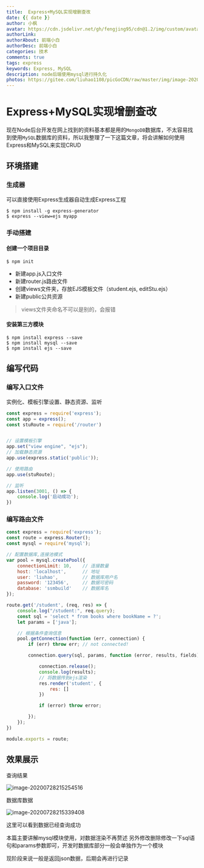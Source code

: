 ```yaml
---
title:  Express+MySQL实现增删查改
date: {{ date }}
author: 小枫
avatar: https://cdn.jsdelivr.net/gh/fengjing95/cdn@1.2/img/custom/avatar.jpg
authorLink: 
authorAbout: 前端小白
authorDesc: 前端小白
categories: 技术
comments: true
tags: express
keywords: Express, MySQL
description: node后端使用mysql进行持久化
photos: https://gitee.com/liuhao1108/picGoCDN/raw/master/img/image-20200728215938329.png
---
```

# Express+MySQL实现增删查改

现在Node后台开发在网上找到的资料基本都是用的`MongoDB`数据库，不太容易找到使用`MySQL`数据库的资料，所以我整理了一下这篇文章，将会讲解如何使用Express和MySQL来实现CRUD

## 环境搭建

### 生成器

可以直接使用Express生成器自动生成Express工程

```shell
$ npm install -g express-generator
$ express --view=ejs myapp
```

### 手动搭建

#### 创建一个项目目录

```shell
$ npm init
```

+ 新建app.js入口文件
+ 新建router.js路由文件
+ 创建views文件夹，存放EJS模板文件（student.ejs, editStu.ejs）
+ 新建public公共资源

> views文件夹命名不可以是别的，会报错

#### 安装第三方模块

```shell
$ npm install express --save
$ npm install mysql --save
$ npm install ejs --save
```

## 编写代码

### 编写入口文件

实例化、模板引擎设置、静态资源、监听

```js
const express = require('express');
const app = express();
const stuRoute = require('/router')


// 设置模板引擎
app.set("view engine", "ejs");
// 加载静态资源
app.use(express.static('public'));

// 使用路由
app.use(stuRoute);

// 监听
app.listen(3001, () => {
    console.log('启动成功');
})
```



### 编写路由文件

```js
const express = require('express');
const route = express.Router();
const mysql = require('mysql');

// 配置数据库,连接池模式
var pool = mysql.createPool({
    connectionLimit: 10,    // 连接数量
    host: 'localhost',      // 地址
    user: 'liuhao',         // 数据库用户名
    password: '123456',     // 数据可密码
    database: 'ssmbuild'    // 数据库名
});

route.get('/student', (req, res) => {
    console.log("/student:", req.query);
    const sql = 'select * from books where bookName = ?';
    let params = ['java'];

    // 根据条件查询信息
    pool.getConnection(function (err, connection) {
        if (err) throw err; // not connected!

        connection.query(sql, params, function (error, results, fields) {

            connection.release();
            console.log(results);
            // 将数据传到ejs渲染
            res.render('student', {
                res: []
            })

            if (error) throw error;

        });
    });
})

module.exports = route;
```

## 效果展示

查询结果

![image-20200728215254516](https://gitee.com/liuhao1108/picGoCDN/raw/master/img/image-20200728215254516.png)

数据库数据

![image-20200728215339408](https://gitee.com/liuhao1108/picGoCDN/raw/master/img/image-20200728215339408.png)

这里可以看到数据已经查询成功



本篇主要讲解mysql模块使用，对数据渲染不再赘述
另外修改删除修改一下sql语句和params参数即可，开发时数据库部分一般会单独作为一个模块

现阶段来说一般是返回json数据，后期会再进行记录